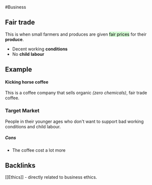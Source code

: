 #Business 
## Fair trade

This is when small farmers and produces are given <mark style="background: #BBFABBA6;">fair prices</mark> for their **produce**.

- Decent working **conditions**
- No **child** **labour**

## Example

#### Kicking horse coffee
 
This is a coffee company that sells organic *(zero chemicals)*,  fair trade coffee.
### Target Market
People in their younger ages who don't want to support bad working conditions and child labour.
##### Cons
- The coffee cost a lot more



## Backlinks
[[Ethics]] - directly related to business ethics.